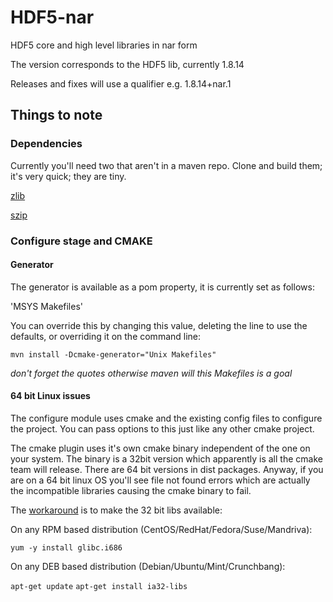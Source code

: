 # HDF5-nar
HDF5 core and high level libraries in nar form

The version corresponds to the HDF5 lib, currently 1.8.14

Releases and fixes will use a qualifier e.g. 1.8.14+nar.1

## Things to note

### Dependencies

Currently you'll need two that aren't in a maven repo. Clone and build them; it's very quick; they are tiny.

[zlib](https://github.com/markjohndoyle/zlib)

[szip](https://github.com/markjohndoyle/szip-nar)

### Configure stage and CMAKE

#### Generator

The generator is available as a pom property, it is currently set as follows:

'<cmake-generator>MSYS Makefiles</cmake-generator>'

You can override this by changing this value, deleting the line to use the defaults, or overriding it on the command line:

`mvn install -Dcmake-generator="Unix Makefiles"`

*don't forget the quotes otherwise maven will this Makefiles is a goal*


#### 64 bit Linux issues
The configure module uses cmake and the existing config files to configure the project. You can pass options to this just like any other cmake project.

The cmake plugin uses it's own cmake binary independent of the one on your system. The binary is a 32bit version which apparently is all the cmake team will release. There are 64 bit versions in dist packages.  Anyway, if you are on a 64 bit linux OS you'll see file not found errors which are actually the incompatible libraries causing the cmake binary to fail.

The [workaround](http://www.howtodoityourself.org/how-to-fix-libld-linux-so-2-bad-elf-interpreter-no-such-file-or-directory.html) is to make the 32 bit libs available:

On any RPM based distribution (CentOS/RedHat/Fedora/Suse/Mandriva):

`yum -y install glibc.i686`

On any DEB based distribution (Debian/Ubuntu/Mint/Crunchbang):

`apt-get update`
`apt-get install ia32-libs`
